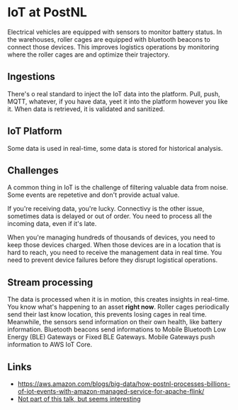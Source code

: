 # IoT at PostNL

Electrical vehicles are equipped with sensors to monitor battery status.
In the warehouses, roller cages are equipped with bluetooth beacons to connect those devices.
This improves logistics operations by monitoring where the roller cages are and optimize their trajectory.

## Ingestions

There's o real standard to inject the IoT data into the platform. Pull, push, MQTT, whatever, if you have
data, yeet it into the platform however you like it. When data is retrieved, it is validated and sanitized.

## IoT Platform

Some data is used in real-time, some data is stored for historical analysis.

## Challenges

A common thing in IoT is the challenge of filtering valuable data from noise. Some events are repetetive and
don't provide actual value.

If you're receiving data, you're lucky. Connectivy is the other issue, sometimes data is delayed or out of order.
You need to process all the incoming data, even if it's late.

When you're managing hundreds of thousands of devices, you need to keep those devices charged. When those devices
are in a location that is hard to reach, you need to receive the management data in real time. You need to prevent
device failures before they disrupt logistical operations.

## Stream processing

The data is processed when it is in motion, this creates insights in real-time. You know what's happening to an asset **right now**.
Roller cages periodically send their last know location, this prevents losing cages in real time. Meanwhile, the sensors
send information on their own health, like battery information. Bluetooth beacons send informations to Mobile Bluetooth
Low Energy (BLE) Gateways or Fixed BLE Gateways. Mobile Gateways push information to AWS IoT Core.

## Links

- <https://aws.amazon.com/blogs/big-data/how-postnl-processes-billions-of-iot-events-with-amazon-managed-service-for-apache-flink/>
- [Not part of this talk, but seems interesting](https://docs.aws.amazon.com/amazonq/latest/qdeveloper-ug/devfile-examples.html)
